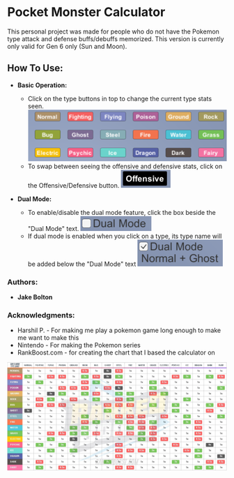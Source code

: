 # Pocket Monster Calculator
This personal project was made for people who do not have the Pokemon type attack and defense
buffs/debuffs memorized. This version is currently only valid for Gen 6 only (Sun and Moon).

	
## How To Use:
- **Basic Operation:**
	- Click on the type buttons in top to change the current type stats seen. 
	![Type Buttons](https://github.com/ate134/PocketMonsterCalculator/blob/master/Assets/Materials/Pictures%20for%20GitHub/Types.PNG "Type Buttons")
	- To swap between seeing the offensive and defensive stats, click on the
	Offensive/Defensive button. 
	![Offensive/Defensive Button](https://github.com/ate134/PocketMonsterCalculator/blob/master/Assets/Materials/Pictures%20for%20GitHub/OffensiveButton.PNG "Offensive/Defensive Button")
	
- **Dual Mode:**
	- To enable/disable the dual mode feature, click the box beside the "Dual Mode" text. 
	![Dual Mode Text](https://github.com/ate134/PocketMonsterCalculator/blob/master/Assets/Materials/Pictures%20for%20GitHub/DualModeToggle.PNG "Dual Mode Text")
	- If dual mode is enabled when you click on a type, its type name will be added below the 
	"Dual Mode" text ![Dual Mode with Types](https://github.com/ate134/PocketMonsterCalculator/blob/master/Assets/Materials/Pictures%20for%20GitHub/DualModeTypeNames.PNG "Dual mode with types")

### Authors:
- **Jake Bolton**

### Acknowledgments:
- Harshil P. - For making me play a pokemon game long enough to make me want to make this
- Nintendo - For making the Pokemon series
- RankBoost.com - for creating the chart that I based the calculator on

![RankBoost Type Chart](https://github.com/ate134/PocketMonsterCalculator/blob/master/Assets/Materials/sun-and-moon-type-chart-2.jpg "Pokemon Type Chart")